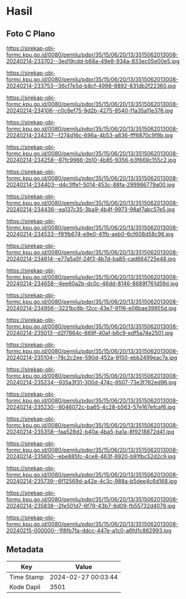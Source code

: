 # Hasil

## Foto C Plano

https://sirekap-obj-formc.kpu.go.id/0080/pemilu/pdpr/35/15/06/20/13/3515062013008-20240214-233702--3ed19cdd-b68a-49e8-934a-833ec05e00e5.jpg

https://sirekap-obj-formc.kpu.go.id/0080/pemilu/pdpr/35/15/06/20/13/3515062013008-20240214-233753--36cf7e5d-b8cf-4998-8892-831db2f22360.jpg

https://sirekap-obj-formc.kpu.go.id/0080/pemilu/pdpr/35/15/06/20/13/3515062013008-20240214-234106--c0c8ef75-9d2b-4275-8540-f1a35a11e376.jpg

https://sirekap-obj-formc.kpu.go.id/0080/pemilu/pdpr/35/15/06/20/13/3515062013008-20240214-234237--f274d16c-696a-4b53-a836-fff6870c9f9b.jpg

https://sirekap-obj-formc.kpu.go.id/0080/pemilu/pdpr/35/15/06/20/13/3515062013008-20240214-234258--87fc9966-2b10-4b85-9356-b3f669c155c2.jpg

https://sirekap-obj-formc.kpu.go.id/0080/pemilu/pdpr/35/15/06/20/13/3515062013008-20240214-234403--d4c3ffe1-5014-453c-88fa-299986779a00.jpg

https://sirekap-obj-formc.kpu.go.id/0080/pemilu/pdpr/35/15/06/20/13/3515062013008-20240214-234436--ea137c35-3ba9-4b4f-9973-98af7abc57e5.jpg

https://sirekap-obj-formc.kpu.go.id/0080/pemilu/pdpr/35/15/06/20/13/3515062013008-20240214-234533--f91fb674-e9e0-41fb-aeb0-6cf608d58c96.jpg

https://sirekap-obj-formc.kpu.go.id/0080/pemilu/pdpr/35/15/06/20/13/3515062013008-20240214-234614--e77a5a5f-24f3-4b7d-ba85-cad664725e48.jpg

https://sirekap-obj-formc.kpu.go.id/0080/pemilu/pdpr/35/15/06/20/13/3515062013008-20240214-234658--4ee60a2b-dc0c-46dd-8146-8689f761d59d.jpg

https://sirekap-obj-formc.kpu.go.id/0080/pemilu/pdpr/35/15/06/20/13/3515062013008-20240214-234956--3221bc6b-12cc-43e7-9116-e06bae39855d.jpg

https://sirekap-obj-formc.kpu.go.id/0080/pemilu/pdpr/35/15/06/20/13/3515062013008-20240214-235013--d2f7864c-669f-40af-b6c9-edf5a74e2501.jpg

https://sirekap-obj-formc.kpu.go.id/0080/pemilu/pdpr/35/15/06/20/13/3515062013008-20240214-235104--78c2c2ee-590d-452a-9150-ebb2499eac7a.jpg

https://sirekap-obj-formc.kpu.go.id/0080/pemilu/pdpr/35/15/06/20/13/3515062013008-20240214-235234--935a3f31-300d-474c-8507-73e3f762ed96.jpg

https://sirekap-obj-formc.kpu.go.id/0080/pemilu/pdpr/35/15/06/20/13/3515062013008-20240214-235230--8046072c-ba65-4c28-b563-57e167efcaf6.jpg

https://sirekap-obj-formc.kpu.go.id/0080/pemilu/pdpr/35/15/06/20/13/3515062013008-20240214-235358--faa528d2-b40a-4ba5-ba1a-8f9218872d41.jpg

https://sirekap-obj-formc.kpu.go.id/0080/pemilu/pdpr/35/15/06/20/13/3515062013008-20240214-235650--ebe885fc-4ce8-463f-8920-b91fbc52d2c9.jpg

https://sirekap-obj-formc.kpu.go.id/0080/pemilu/pdpr/35/15/06/20/13/3515062013008-20240214-235739--6f12569d-a42e-4c3c-988a-b5dee4c6d168.jpg

https://sirekap-obj-formc.kpu.go.id/0080/pemilu/pdpr/35/15/06/20/13/3515062013008-20240214-235838--2fe501d7-6f79-43b7-8d09-fb55732d4079.jpg

https://sirekap-obj-formc.kpu.go.id/0080/pemilu/pdpr/35/15/06/20/13/3515062013008-20240215-000000--1f8fb7fa-ddcc-447e-a1c0-a6fd1c862993.jpg


## Metadata

| Key        | Value               |
| ---------- | ------------------- |
| Time Stamp | 2024-02-27 00:03:44 |
| Kode Dapil | 3501                |



